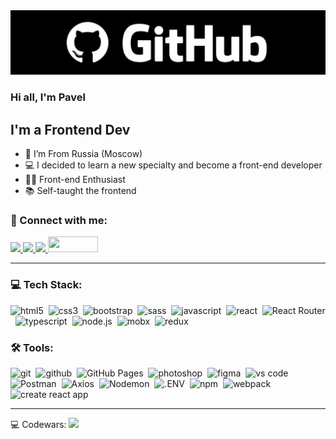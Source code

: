<img src="https://github.com/Novikov-Pavel/Novikov-Pavel/blob/main/logo.png">

### Hi all, I'm Pavel

## I'm a Frontend Dev

- 📍 I’m From Russia (Moscow)
- 💻 I decided to learn a new specialty and become a front-end developer
- 👨‍💻 Front-end Enthusiast
- 📚 Self-taught the frontend

### 🤝 Connect with me:
<a href="https://t.me/react_jobfrontend/">
  <img src="https://img.shields.io/badge/telegram-26A5E4.svg?&style=for-the-badge&logo=telegram&logoColor=white" />
</a>
<a href="https://wa.me/message/6AVTZZMGL7QTL1/">
  <img src="https://img.shields.io/badge/whatsapp-25D366.svg?&style=for-the-badge&logo=whatsapp&logoColor=white" />
</a>
<a href="https://vk.com/im?sel=2186911">
  <img src="https://img.shields.io/badge/вконтакте-0077FF.svg?&style=for-the-badge&logo=vk&logoColor=white" />
</a>
<a href="mailto:react@jobfrontend.ru"><img alt="" src="https://static.tildacdn.com/tild3334-3665-4263-b964-373834323762/yan.png" height=25 width=80/></a> 

---

### 💻 Tech Stack:

<img alt="html5" src="https://img.shields.io/badge/html-E34F26.svg?&style=for-the-badge&logo=html5&logoColor=fff" />&nbsp;
<img alt="css3" src="https://img.shields.io/badge/css-1572B6.svg?&style=for-the-badge&logo=css3&logoColor=fff" />&nbsp;
<img alt="bootstrap" src="https://img.shields.io/badge/bootstrap-7610F7.svg?&style=for-the-badge&logo=bootstrap&logoColor=fff" />&nbsp;
<img alt="sass" src="https://img.shields.io/badge/sass-CF649A.svg?&style=for-the-badge&logo=sass&logoColor=fff" />&nbsp;
<img alt="javascript" src="https://img.shields.io/badge/javascript-F7DF1E.svg?&style=for-the-badge&logo=javascript&logoColor=fff" />&nbsp;
<img alt="react" src="https://img.shields.io/badge/react-61DAFB.svg?&style=for-the-badge&logo=react&logoColor=fff" />&nbsp;
<img alt="React Router" src="https://img.shields.io/badge/React Router-CA4245.svg?&style=for-the-badge&logo=React Router&logoColor=fff" />&nbsp;
<img alt="typescript" src="https://img.shields.io/badge/typescript-3178C6.svg?&style=for-the-badge&logo=typescript&logoColor=fff" />&nbsp;
<img alt="node.js" src="https://img.shields.io/badge/node.js-90C53F.svg?&style=for-the-badge&logo=node.js&logoColor=fff" />&nbsp;
<img alt="mobx" src="https://img.shields.io/badge/mobx-FF9955.svg?&style=for-the-badge&logo=mobx&logoColor=fff" />&nbsp;
<img alt="redux" src="https://img.shields.io/badge/redux-764ABC.svg?&style=for-the-badge&logo=redux&logoColor=fff" />&nbsp;

### 🛠 Tools:

<img alt="git" src="https://img.shields.io/badge/git-F05033.svg?&style=for-the-badge&logo=git&logoColor=fff" />&nbsp;
<img alt="github" src="https://img.shields.io/badge/github-000.svg?&style=for-the-badge&logo=github&logoColor=fff" />&nbsp;
<img alt="GitHub Pages" src="https://img.shields.io/badge/GitHub Pages-222.svg?&style=for-the-badge&logo=GitHub Pages&logoColor=fff" />&nbsp;
<img alt="photoshop" src="https://img.shields.io/badge/photoshop-31A8FF.svg?&style=for-the-badge&logo=adobe-photoshop&logoColor=fff" />&nbsp;
<img alt="figma" src="https://img.shields.io/badge/figma-F24E1E.svg?&style=for-the-badge&logo=Figma&logoColor=fff" />&nbsp;
<img alt="vs code" src="https://img.shields.io/badge/vs code-007ACC.svg?&style=for-the-badge&logo=visual-studio-code&logoColor=fff" />&nbsp;
<img alt="Postman" src="https://img.shields.io/badge/Postman-FF6C37.svg?&style=for-the-badge&logo=Postman&logoColor=fff" />&nbsp;
<img alt="Axios" src="https://img.shields.io/badge/Axios-5A29E4.svg?&style=for-the-badge&logo=Axios&logoColor=fff" />&nbsp;
<img alt="Nodemon" src="https://img.shields.io/badge/Nodemon-339933.svg?&style=for-the-badge&logo=Nodemon&logoColor=fff" />&nbsp;
<img alt=".ENV" src="https://img.shields.io/badge/.ENV-ECD53F.svg?&style=for-the-badge&logo=.ENV&logoColor=fff" />&nbsp;
<img alt="npm" src="https://img.shields.io/badge/npm-CB3837.svg?&style=for-the-badge&logo=npm&logoColor=fff" />&nbsp;
<img alt="webpack" src="https://img.shields.io/badge/webpack-8DD6F9.svg?&style=for-the-badge&logo=webpack&logoColor=fff" />&nbsp;
<img alt="create react app" src="https://img.shields.io/badge/create react app-09D3AC.svg?&style=for-the-badge&logo=create react app&logoColor=fff" />&nbsp;


---

💻 Codewars: <a href="https://www.codewars.com/users/Novikov-Pavel/"><img src="https://img.shields.io/badge/Codewars-B1361E.svg?&style=for-the-badge&logo=Codewars&logoColor=white" /></a>
